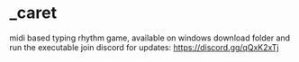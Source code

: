 # _caret
midi based typing rhythm game, available on windows
download folder and run the executable
join discord for updates: https://discord.gg/qQxK2xTj
